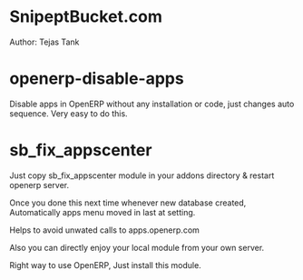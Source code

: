 SnipeptBucket.com
=================
Author: Tejas Tank

openerp-disable-apps
====================

Disable apps in OpenERP without any installation or code, just changes auto sequence. Very easy to do this.



sb_fix_appscenter
=================
Just copy sb_fix_appscenter module in your addons directory & restart openerp server.

Once you done this next time whenever new database created,
Automatically apps menu moved in last at setting.

Helps to avoid unwated calls to apps.openerp.com

Also you can directly enjoy your local module from your own server.


Right way to use OpenERP, Just install this module.




